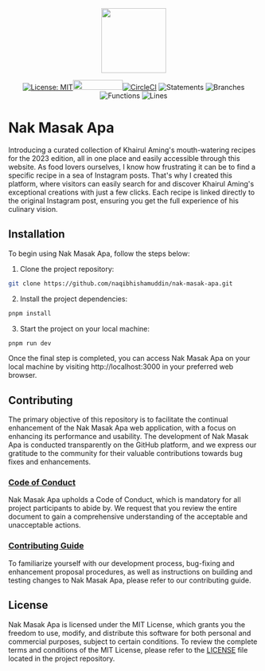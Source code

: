 <center>
<img src="../nakmasakapa/logo.png" width="130" height="130">

[![License: MIT](https://img.shields.io/badge/License-MIT-yellow.svg)](https://opensource.org/licenses/MIT)[<img src="https://sonarcloud.io/images/project_badges/sonarcloud-orange.svg" width="100" height="20">](https://sonarcloud.io/summary/new_code?id=naqibhishamuddin_nak-masak-apa)[![CircleCI](https://circleci.com/gh/naqibhishamuddin/nak-masak-apa.svg?style=shield&circle-token=d441858964854bbd8efc705425b0745b544f0bd4)](https://circleci.com/gh/naqibhishamuddin/nak-masak-apa) ![Statements](https://img.shields.io/badge/statements-100%25-brightgreen.svg?style=flat) ![Branches](https://img.shields.io/badge/branches-87.5%25-yellow.svg?style=flat) ![Functions](https://img.shields.io/badge/functions-100%25-brightgreen.svg?style=flat) ![Lines](https://img.shields.io/badge/lines-100%25-brightgreen.svg?style=flat)

</center>

# Nak Masak Apa

Introducing a curated collection of Khairul Aming's mouth-watering recipes for the 2023 edition, all in one place and easily accessible through this website. As food lovers ourselves, I know how frustrating it can be to find a specific recipe in a sea of Instagram posts. That's why I created this platform, where visitors can easily search for and discover Khairul Aming's exceptional creations with just a few clicks. Each recipe is linked directly to the original Instagram post, ensuring you get the full experience of his culinary vision.

## Installation

To begin using Nak Masak Apa, follow the steps below:

1. Clone the project repository:

```bash
git clone https://github.com/naqibhishamuddin/nak-masak-apa.git
```

2. Install the project dependencies:

```bash
pnpm install
```

3. Start the project on your local machine:

```bash
pnpm run dev
```

Once the final step is completed, you can access Nak Masak Apa on your local machine by visiting http://localhost:3000 in your preferred web browser.

## Contributing

The primary objective of this repository is to facilitate the continual enhancement of the Nak Masak Apa web application, with a focus on enhancing its performance and usability. The development of Nak Masak Apa is conducted transparently on the GitHub platform, and we express our gratitude to the community for their valuable contributions towards bug fixes and enhancements.

### [Code of Conduct](https://github.com/naqibhishamuddin/nak-masak-apa/blob/main/CODE_OF_CONDUCT.md)

Nak Masak Apa upholds a Code of Conduct, which is mandatory for all project participants to abide by. We request that you review the entire document to gain a comprehensive understanding of the acceptable and unacceptable actions.

### [Contributing Guide](https://github.com/naqibhishamuddin/nak-masak-apa/blob/main/CONTRIBUTING.md)

To familiarize yourself with our development process, bug-fixing and enhancement proposal procedures, as well as instructions on building and testing changes to Nak Masak Apa, please refer to our contributing guide.

## License

Nak Masak Apa is licensed under the MIT License, which grants you the freedom to use, modify, and distribute this software for both personal and commercial purposes, subject to certain conditions. To review the complete terms and conditions of the MIT License, please refer to the [LICENSE](https://github.com/naqibhishamuddin/nak-masak-apa/blob/main/LICENSE) file located in the project repository.
